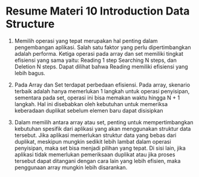 # Resume Materi 10 Introduction Data Structure

1. Memilih operasi yang tepat merupakan hal penting dalam pengembangan aplikasi. Salah satu faktor yang perlu dipertimbangkan adalah performa. Ketiga operasi pada array dan set memiliki tingkat efisiensi yang sama yaitu: Reading 1 step Searching N steps, dan Deletion N steps. Dapat dilihat bahwa Reading memiliki efisiensi yang lebih bagus.

2. Pada Array dan Set terdapat perbedaan efisiensi. Pada array, skenario terbaik adalah hanya memerlukan 1 langkah untuk operasi penyisipan, sementara pada set, operasi ini bisa memakan waktu hingga N + 1 langkah. Hal ini disebabkan oleh kebutuhan untuk memeriksa keberadaan duplikat sebelum elemen baru dapat disisipkan

3. Dalam memilih antara array atau set, penting untuk mempertimbangkan kebutuhan spesifik dari aplikasi yang akan menggunakan struktur data tersebut. Jika aplikasi memerlukan struktur data yang bebas dari duplikat, meskipun mungkin sedikit lebih lambat dalam operasi penyisipan, maka set bisa menjadi pilihan yang tepat. Di sisi lain, jika aplikasi tidak memerlukan pemeriksaan duplikat atau jika proses tersebut dapat ditangani dengan cara lain yang lebih efisien, maka penggunaan array mungkin lebih disarankan.